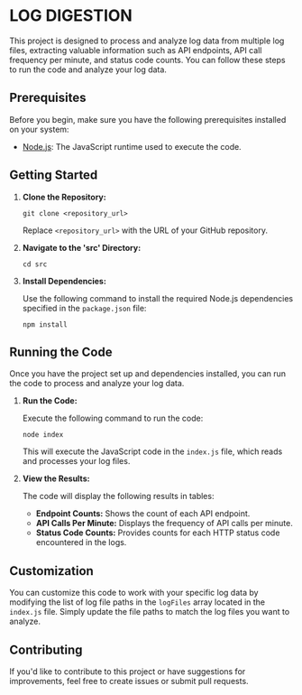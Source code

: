 # LOG DIGESTION

This project is designed to process and analyze log data from multiple log files, extracting valuable information such as API endpoints, API call frequency per minute, and status code counts. You can follow these steps to run the code and analyze your log data.

## Prerequisites

Before you begin, make sure you have the following prerequisites installed on your system:

- [Node.js](https://nodejs.org/): The JavaScript runtime used to execute the code.

## Getting Started

1. **Clone the Repository:**

   ```
   git clone <repository_url>
   ```

   Replace `<repository_url>` with the URL of your GitHub repository.

2. **Navigate to the 'src' Directory:**

   ```
   cd src
   ```

3. **Install Dependencies:**

   Use the following command to install the required Node.js dependencies specified in the `package.json` file:

   ```
   npm install
   ```

## Running the Code

Once you have the project set up and dependencies installed, you can run the code to process and analyze your log data.

1. **Run the Code:**

   Execute the following command to run the code:

   ```
   node index
   ```

   This will execute the JavaScript code in the `index.js` file, which reads and processes your log files.

2. **View the Results:**

   The code will display the following results in tables:

   - **Endpoint Counts:** Shows the count of each API endpoint.
   - **API Calls Per Minute:** Displays the frequency of API calls per minute.
   - **Status Code Counts:** Provides counts for each HTTP status code encountered in the logs.

## Customization

You can customize this code to work with your specific log data by modifying the list of log file paths in the `logFiles` array located in the `index.js` file. Simply update the file paths to match the log files you want to analyze.

## Contributing

If you'd like to contribute to this project or have suggestions for improvements, feel free to create issues or submit pull requests.

